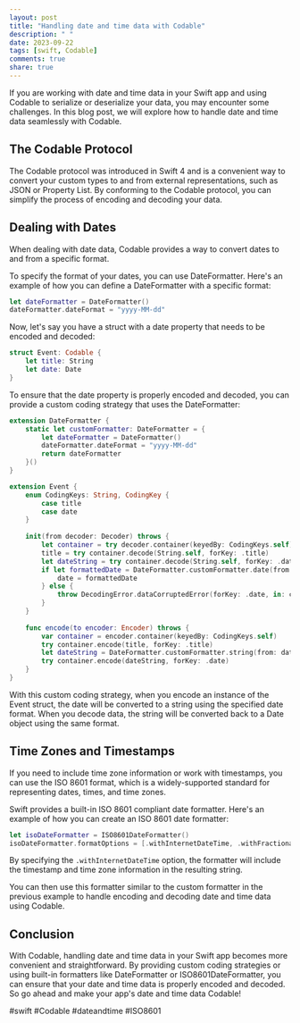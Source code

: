 ```yaml
---
layout: post
title: "Handling date and time data with Codable"
description: " "
date: 2023-09-22
tags: [swift, Codable]
comments: true
share: true
---
```


If you are working with date and time data in your Swift app and using Codable to serialize or deserialize your data, you may encounter some challenges. In this blog post, we will explore how to handle date and time data seamlessly with Codable.

## The Codable Protocol

The Codable protocol was introduced in Swift 4 and is a convenient way to convert your custom types to and from external representations, such as JSON or Property List. By conforming to the Codable protocol, you can simplify the process of encoding and decoding your data.

## Dealing with Dates

When dealing with date data, Codable provides a way to convert dates to and from a specific format.

To specify the format of your dates, you can use DateFormatter. Here's an example of how you can define a DateFormatter with a specific format:

```swift
let dateFormatter = DateFormatter()
dateFormatter.dateFormat = "yyyy-MM-dd"
```

Now, let's say you have a struct with a date property that needs to be encoded and decoded:

```swift
struct Event: Codable {
    let title: String
    let date: Date
}
```

To ensure that the date property is properly encoded and decoded, you can provide a custom coding strategy that uses the DateFormatter:

```swift
extension DateFormatter {
    static let customFormatter: DateFormatter = {
        let dateFormatter = DateFormatter()
        dateFormatter.dateFormat = "yyyy-MM-dd"
        return dateFormatter
    }()
}

extension Event {
    enum CodingKeys: String, CodingKey {
        case title
        case date
    }
    
    init(from decoder: Decoder) throws {
        let container = try decoder.container(keyedBy: CodingKeys.self)
        title = try container.decode(String.self, forKey: .title)
        let dateString = try container.decode(String.self, forKey: .date)
        if let formattedDate = DateFormatter.customFormatter.date(from: dateString) {
            date = formattedDate
        } else {
            throw DecodingError.dataCorruptedError(forKey: .date, in: container, debugDescription: "Date string does not match format expected.")
        }
    }
    
    func encode(to encoder: Encoder) throws {
        var container = encoder.container(keyedBy: CodingKeys.self)
        try container.encode(title, forKey: .title)
        let dateString = DateFormatter.customFormatter.string(from: date)
        try container.encode(dateString, forKey: .date)
    }
}
```

With this custom coding strategy, when you encode an instance of the Event struct, the date will be converted to a string using the specified date format. When you decode data, the string will be converted back to a Date object using the same format.

## Time Zones and Timestamps

If you need to include time zone information or work with timestamps, you can use the ISO 8601 format, which is a widely-supported standard for representing dates, times, and time zones. 

Swift provides a built-in ISO 8601 compliant date formatter. Here's an example of how you can create an ISO 8601 date formatter:

```swift
let isoDateFormatter = ISO8601DateFormatter()
isoDateFormatter.formatOptions = [.withInternetDateTime, .withFractionalSeconds]
```

By specifying the `.withInternetDateTime` option, the formatter will include the timestamp and time zone information in the resulting string.

You can then use this formatter similar to the custom formatter in the previous example to handle encoding and decoding date and time data using Codable.

## Conclusion

With Codable, handling date and time data in your Swift app becomes more convenient and straightforward. By providing custom coding strategies or using built-in formatters like DateFormatter or ISO8601DateFormatter, you can ensure that your date and time data is properly encoded and decoded. So go ahead and make your app's date and time data Codable!

#swift #Codable #dateandtime #ISO8601